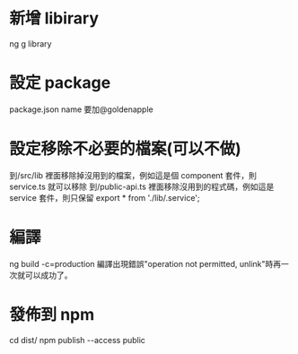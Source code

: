 # 新增 libirary

ng g library <name>

# 設定 package

package.json name 要加@goldenapple

# 設定移除不必要的檔案(可以不做)

到<name>/src/lib 裡面移除掉沒用到的檔案，例如這是個 component 套件，則 service.ts 就可以移除
到<name>/public-api.ts 裡面移除沒用到的程式碼，例如這是 service 套件，則只保留 export \* from './lib/<name>.service';

# 編譯

ng build <name> -c=production
編譯出現錯誤"operation not permitted, unlink"時再一次就可以成功了。

# 發佈到 npm

cd dist/<name>
npm publish --access public
